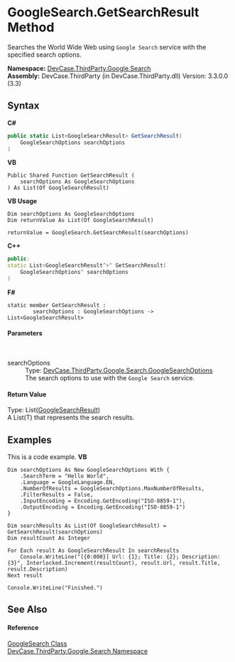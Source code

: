 # GoogleSearch.GetSearchResult Method 
 

Searches the World Wide Web using `Google Search` service with the specified search options.

**Namespace:**&nbsp;<a href="N_DevCase_ThirdParty_Google_Search">DevCase.ThirdParty.Google.Search</a><br />**Assembly:**&nbsp;DevCase.ThirdParty (in DevCase.ThirdParty.dll) Version: 3.3.0.0 (3.3)

## Syntax

**C#**<br />
``` C#
public static List<GoogleSearchResult> GetSearchResult(
	GoogleSearchOptions searchOptions
)
```

**VB**<br />
``` VB
Public Shared Function GetSearchResult ( 
	searchOptions As GoogleSearchOptions
) As List(Of GoogleSearchResult)
```

**VB Usage**<br />
``` VB Usage
Dim searchOptions As GoogleSearchOptions
Dim returnValue As List(Of GoogleSearchResult)

returnValue = GoogleSearch.GetSearchResult(searchOptions)
```

**C++**<br />
``` C++
public:
static List<GoogleSearchResult^>^ GetSearchResult(
	GoogleSearchOptions^ searchOptions
)
```

**F#**<br />
``` F#
static member GetSearchResult : 
        searchOptions : GoogleSearchOptions -> List<GoogleSearchResult> 

```


#### Parameters
&nbsp;<dl><dt>searchOptions</dt><dd>Type: <a href="T_DevCase_ThirdParty_Google_Search_GoogleSearchOptions">DevCase.ThirdParty.Google.Search.GoogleSearchOptions</a><br />The search options to use with the `Google Search` service.</dd></dl>

#### Return Value
Type: List(<a href="T_DevCase_ThirdParty_Google_Search_GoogleSearchResult">GoogleSearchResult</a>)<br />A List(T) that represents the search results.

## Examples
This is a code example. 
**VB**<br />
``` VB
Dim searchOptions As New GoogleSearchOptions With {
    .SearchTerm = "Hello World",
    .Language = GoogleLanguage.EN,
    .NumberOfResults = GoogleSearchOptions.MaxNumberOfResults,
    .FilterResults = False,
    .InputEncoding = Encoding.GetEncoding("ISO-8859-1"),
    .OutputEncoding = Encoding.GetEncoding("ISO-8859-1")
}

Dim searchResults As List(Of GoogleSearchResult) = GetSearchResult(searchOptions)
Dim resultCount As Integer

For Each result As GoogleSearchResult In searchResults
    Console.WriteLine("[{0:000}] Url: {1}; Title: {2}; Description: {3}", Interlocked.Increment(resultCount), result.Url, result.Title, result.Description)
Next result

Console.WriteLine("Finished.")
```


## See Also


#### Reference
<a href="T_DevCase_ThirdParty_Google_Search_GoogleSearch">GoogleSearch Class</a><br /><a href="N_DevCase_ThirdParty_Google_Search">DevCase.ThirdParty.Google.Search Namespace</a><br />